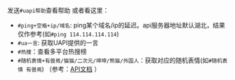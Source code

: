 发送`#uapi帮助`查看帮助
或者看这里：
- `#ping+空格+ip/域名`: ping某个域名/ip的延迟。api服务器地址默认湖北，结果仅作参考(如`#ping 114.114.114.114`)
- `#ua一言`: 获取UAPI提供的一言
- `#热搜`：查看多平台热搜榜
- `#随机表情+有兽焉/猫猫/二次元/坤坤/熊猫/外国人`：获取对应的随机表情(如`#随机表情 有兽焉`) 
（参考：[API文档](https://uapis.cn/doc) ）